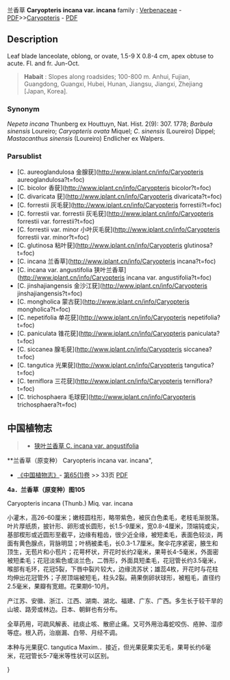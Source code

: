 兰香草 **Caryopteris incana var. incana**
family : [Verbenaceae](http://www.iplant.cn/info/Verbenaceae?t=foc) - [PDF](http://www.iplant.cn/foc/pdf/Verbenaceae.pdf)>>[Caryopteris](http://www.iplant.cn/info/Caryopteris?t=foc) - [PDF](http://www.iplant.cn/foc/pdf/Caryopteris.pdf)

## Description

Leaf blade lanceolate, oblong, or ovate, 1.5-9 X   0.8-4 cm, apex obtuse to acute. Fl. and fr. Jun-Oct.


> **Habait** : 
> Slopes along roadsides; 100-800 m. Anhui, Fujian, Guangdong, Guangxi, Hubei, Hunan, Jiangsu, Jiangxi, Zhejiang [Japan, Korea].

### Synonym
*Nepeta incana* Thunberg ex Houttuyn, Nat. Hist. 2(9): 307. 1778; *Barbula sinensis* Loureiro; *Caryopteris ovata* Miquel; *C*. *sinensis* (Loureiro) Dippel; *Mastacanthus sinensis* (Loureiro) Endlicher ex Walpers.

### Parsublist

* [C.  aureoglandulosa  金腺莸](http://www.iplant.cn/info/Caryopteris aureoglandulosa?t=foc)
* [C.  bicolor  香莸](http://www.iplant.cn/info/Caryopteris bicolor?t=foc)
* [C.  divaricata  莸](http://www.iplant.cn/info/Caryopteris divaricata?t=foc)
* [C.  forrestii  灰毛莸](http://www.iplant.cn/info/Caryopteris forrestii?t=foc)
* [C.  forrestii var. forrestii  灰毛莸](http://www.iplant.cn/info/Caryopteris forrestii var. forrestii?t=foc)
* [C.  forrestii var. minor  小叶灰毛莸](http://www.iplant.cn/info/Caryopteris forrestii var. minor?t=foc)
* [C.  glutinosa  粘叶莸](http://www.iplant.cn/info/Caryopteris glutinosa?t=foc)
* [C.  incana  兰香草](http://www.iplant.cn/info/Caryopteris incana?t=foc)
* [C.  incana var. angustifolia  狭叶兰香草](http://www.iplant.cn/info/Caryopteris incana var. angustifolia?t=foc)
* [C.  jinshajiangensis  金沙江莸](http://www.iplant.cn/info/Caryopteris jinshajiangensis?t=foc)
* [C.  mongholica  蒙古莸](http://www.iplant.cn/info/Caryopteris mongholica?t=foc)
* [C.  nepetifolia  单花莸](http://www.iplant.cn/info/Caryopteris nepetifolia?t=foc)
* [C.  paniculata  锥花莸](http://www.iplant.cn/info/Caryopteris paniculata?t=foc)
* [C.  siccanea  腺毛莸](http://www.iplant.cn/info/Caryopteris siccanea?t=foc)
* [C.  tangutica  光果莸](http://www.iplant.cn/info/Caryopteris tangutica?t=foc)
* [C.  terniflora  三花莸](http://www.iplant.cn/info/Caryopteris terniflora?t=foc)
* [C.  trichosphaera  毛球莸](http://www.iplant.cn/info/Caryopteris trichosphaera?t=foc)

## 中国植物志

> * [狭叶兰香草  C.  incana var. angustifolia](Caryopteris-incana-var-angustifolia-狭叶兰香草.md)


**兰香草（原变种） Caryopteris incana var. incana",

* [《中国植物志》](http://www.iplant.cn/frps)- [第65(1)卷](http://www.iplant.cn/frps/vol/65(1)) >> 33页 [PDF](http://www.iplant.cn/frps/pdf/65(1)/33.pdf)


**4a．兰香草（原变种）图105**

Caryopteris incana (Thunb.) Miq. var. incana

小灌木，高26-60厘米；嫩枝圆柱形，略带紫色，被灰白色柔毛，老枝毛渐脱落。叶片厚纸质，披针形、卵形或长圆形，长1.5-9厘米，宽0.8-4厘米，顶端钝或尖，基部楔形或近圆形至截平，边缘有粗齿，很少近全缘，被短柔毛，表面色较淡，两面有黄色腺点，背脉明显；叶柄被柔毛，长0.3-1.7厘米。聚伞花序紧密，腋生和顶生，无苞片和小苞片；花萼杯状，开花时长约2毫米，果萼长4-5毫米，外面密被短柔毛；花冠淡紫色或淡兰色，二唇形，外面具短柔毛，花冠管长约3.5毫米，喉部有毛环，花冠5裂，下唇中裂片较大，边缘流苏状；雄蕊4枚，开花时与花柱均伸出花冠管外；子房顶端被短毛，柱头2裂。蒴果倒卵状球形，被粗毛，直径约2.5毫米，果瓣有宽翅。花果期6-10月。

产江苏、安徽、浙江、江西、湖南、湖北、福建、广东、广西。多生长于较干旱的山坡、路旁或林边。日本、朝鲜也有分布。

全草药用，可疏风解表、祛痰止咳、散瘀止痛。又可外用治毒蛇咬伤、疮肿、湿疹等症。根入药，治崩漏、白带、月经不调。

本种与光果莸C. tangutica Maxim.．接近，但光果莸果实无毛，果萼长约6毫米，花冠管长5-7毫米等性状可以区别。

}